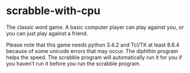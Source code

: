 # scrabble-with-cpu
The classic word game. A basic computer player can play against you, or you can just play against a friend.

Please note that this game needs python 3.4.2 and Tcl/TK at least 8.6.4 because of some unicode errors that may occur.
The diphthin program helps the speed. The scrabble program will automatically run it for you if you haven't run it before you run the scrabble program.
